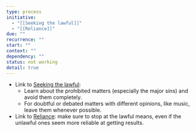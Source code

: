 ```yaml
---
type: process
initiative:
  - "[[Seeking the lawful]]"
  - "[[Reliance]]"
due: ""
recurrence: ""
start: ""
context: ""
dependency: ""
status: not working
detail: true
---
```


* Link to [Seeking the lawful](Initiatives/worship/Seeking%20the%20lawful.md):
	* Learn about the prohibited matters (especially the major sins) and avoid them completely.
	* For doubtful or debated matters with different opinions, like music, leave them whenever possible.
* Link to [Reliance](Initiatives/good%20traits/Reliance.md): make sure to stop at the lawful means, even if the unlawful ones seem more reliable at getting results.
